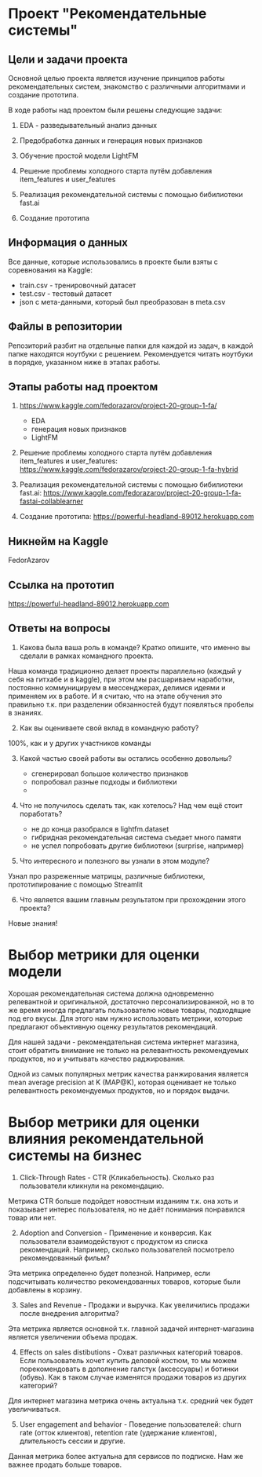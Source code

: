 # Проект "Рекомендательные системы"

## Цели и задачи проекта

Основной целью проекта является изучение принципов работы рекомендательных систем, знакомство с различными алгоритмами и создание прототипа.

В ходе работы над проектом были решены следующие задачи:

1) EDA - разведывательный анализ данных

2) Предобработка данных и генерация новых признаков

3) Обучение простой модели LightFM

4) Решение проблемы холодного старта путём добавления item_features и user_features

5) Реализация рекомендательной системы с помощью бибилиотеки fast.ai

6) Создание прототипа

## Информация о данных

Все данные, которые использовались в проекте были взяты с соревнования на Kaggle:
* train.csv - тренировочный датасет
* test.csv - тестовый датасет
* json с мета-данными, который был преобразован в meta.csv

## Файлы в репозитории

Репозиторий разбит на отдельные папки для каждой из задач, в каждой папке находятся ноутбуки с решением.
Рекомендуется читать ноутбуки в порядке, указанном ниже в этапах работы.

## Этапы работы над проектом

1) https://www.kaggle.com/fedorazarov/project-20-group-1-fa/
    * EDA
    * генерация новых признаков
    * LightFM

2) Решение проблемы холодного старта путём добавления item_features и user_features: https://www.kaggle.com/fedorazarov/project-20-group-1-fa-hybrid

3) Реализация рекомендательной системы с помощью бибилиотеки fast.ai: https://www.kaggle.com/fedorazarov/project-20-group-1-fa-fastai-collablearner

4) Создание прототипа: https://powerful-headland-89012.herokuapp.com

## Никнейм на Kaggle

FedorAzarov

## Ссылка на прототип

https://powerful-headland-89012.herokuapp.com

## Ответы на вопросы

1. Какова была ваша роль в команде? Кратко опишите, что именно вы сделали в рамках командного проекта.

Наша команда традиционно делает проекты параллельно (каждый у себя на гитхабе и в kaggle), при этом мы расшариваем наработки, постоянно коммуницируем в мессенджерах, делимся идеями и применяем их в работе. И я считаю, что на этапе обучения это правильно т.к. при разделении обязанностей будут появляться пробелы в знаниях.

2. Как вы оцениваете свой вклад в командную работу?

100%, как и у других участников команды

3. Какой частью своей работы вы остались особенно довольны?

    * сгенерировал большое количество признаков
    * попробовал разные подходы и библиотеки
    * 

4. Что не получилось сделать так, как хотелось? Над чем ещё стоит поработать?

    * не до конца разобрался в lightfm.dataset
    * гибридная рекомендательная система съедает много памяти
    * не успел попробовать другие библиотеки (surprise, например)

5. Что интересного и полезного вы узнали в этом модуле?

Узнал про разреженные матрицы, различные библиотеки, прототипирование с помощью Streamlit

6. Что является вашим главным результатом при прохождении этого проекта?

Новые знания!

# Выбор метрики для оценки модели

Хорошая рекомендательная система должна одновременно релевантной и оригинальной, достаточно персонализированной, но в то же время иногда предлагать пользователю новые товары, подходящие под его вкусы. Для этого нам нужно использовать метрики, которые предлагают объективную оценку результатов рекомендаций. 

Для нашей задачи - рекомендательная система интернет магазина, стоит обратить внимание не только на релевантность рекомендуемых продуктов, но и учитывать качество раджирования.

Одной из самых популярных метрик качества ранжирования является mean average precision at K (MAP@K), которая оценивает не только релевантность рекомендуемых продуктов, но и порядок выдачи. 

# Выбор метрики для оценки влияния рекомендательной системы на бизнес


1) Click-Through Rates - СTR (Кликабельность). Сколько раз пользователи кликнули на рекомендацию.

Метрика CTR больше подойдет новостным изданиям т.к. она хоть и показывает интерес пользователя, но не даёт понимания понравился товар или нет.

2) Adoption and Conversion - Применение и конверсия. Как пользователи взаимодействуют с продуктом из списка рекомендаций. Например, сколько пользователей посмотрело рекомендованный фильм?

Эта метрика определенно будет полезной. Например, если подсчитывать количество рекомендованных товаров, которые были добавлены в корзину.

3) Sales and Revenue - Продажи и выручка. Как увеличились продажи после внедрения алгоритма? 

Эта метрика является основной т.к. главной  задачей интернет-магазина является увеличении объема продаж.

4) Effects on sales distibutions - Охват различных категорий товаров. Если пользователь хочет купить деловой костюм, то мы можем порекомендовать в дополнение галстук (аксессуары) и ботинки (обувь). Как в таком случае изменятся продажи товаров из других категорий? 

Для интернет магазина метрика очень актуальна т.к. средний чек будет увеличиваться.

5) User engagement and behavior - Поведение пользователей: churn rate (отток клиентов), retention rate (удержание клиентов), длительность сессии и другие.

Данная метрика более актуальна для сервисов по подписке. Нам же важнее продать больше товаров.